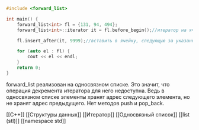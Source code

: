 ```c++
#include <forward_list>

int main() {
	forward_list<int> fl = {131, 94, 494};
	forward_list<int>::iterator it = fl.before_begin();//итератор на ячейку памяти, предшествующей первой(перед 131)

	fl.insert_after(it, 9999);//вставить в ячейку, следующую за указанным итератором

	for (auto el : fl) {
		cout << el << endl;
	}
	return 0;
}
```

forward_list реализован на односвязном списке. Это значит, что операция декремента итератора для него недоступна. Ведь в односвязном списке элементы хранят адрес следующего элемента, но не хранят адрес предыдущего. Нет методов push и pop_back.

[[C++]] [[Структуры данных]] [[Итератор]] [[Односвязный список]] [[list (stl)]] [[namespace std]] 